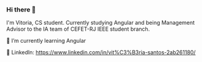 ### Hi there 👋
I'm Vitoria, CS student. Currently studying Angular and being Management Advisor to the IA team of CEFET-RJ IEEE student branch. 

🔹 I’m currently learning Angular

🔹 LinkedIn: https://www.linkedin.com/in/vit%C3%B3ria-santos-2ab261180/

<!--
**viisantos/viisantos** is a ✨ _special_ ✨ repository because its `README.md` (this file) appears on your GitHub profile.


- 👯 I’m looking to collaborate on ...
- 📫 How to reach me: 
- 😄 Pronouns: ...
- ⚡ Fun fact: ...
-->
